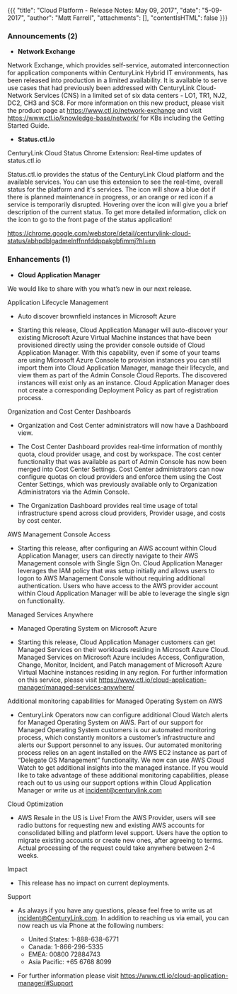 {{{
"title": "Cloud Platform - Release Notes: May 09, 2017",
"date": "5-09-2017",
"author": "Matt Farrell",
"attachments": [],
"contentIsHTML": false
}}}

### Announcements (2)

* __Network Exchange__

Network Exchange, which provides self-service, automated interconnection for application components within CenturyLink Hybrid IT environments, has been released into production in a limited availability. It is available to serve use cases that had previously been addressed with CenturyLink Cloud-Network Services (CNS) in a limited set of six data centers - LO1, TR1, NJ2, DC2, CH3 and SC8. For more information on this new product, please visit the product page at https://www.ctl.io/network-exchange and visit https://www.ctl.io/knowledge-base/network/ for KBs including the Getting Started Guide.

* __Status.ctl.io__

CenturyLink Cloud Status Chrome Extension: Real-time updates of status.ctl.io

Status.ctl.io provides the status of the CenturyLink Cloud platform and the available services. You can use this extension to see the real-time, overall status for the platform and it's services. The icon will show a blue dot if there is planned maintenance in progress, or an orange or red icon if a service is temporarily disrupted. Hovering over the icon will give you a brief description of the current status. To get more detailed information, click on the icon to go to the front page of the status application!

https://chrome.google.com/webstore/detail/centurylink-cloud-status/abhpdblgadmelnffnnfddppakgbfimmj?hl=en

### Enhancements (1)

* __Cloud Application Manager__

We would like to share with you what’s new in our next release.

Application Lifecycle Management

- Auto discover brownfield instances in Microsoft Azure

- Starting this release, Cloud Application Manager will auto-discover your existing Microsoft Azure Virtual Machine instances that have been provisioned directly using the provider console outside of Cloud Application Manager. With this capability, even if some of your teams are using Microsoft Azure Console to provision instances you can still import them into Cloud Application Manager, manage their lifecycle, and view them as part of the Admin Console Cloud Reports. The discovered instances will exist only as an instance. Cloud Application Manager does not create a corresponding Deployment Policy as part of registration process.

Organization and Cost Center Dashboards

- Organization and Cost Center administrators will now have a Dashboard view.

- The Cost Center Dashboard provides real-time information of monthly quota, cloud provider usage, and cost by workspace. The cost center functionality that was available as part of Admin Console has now been merged into Cost Center Settings. Cost Center administrators can now configure quotas on cloud providers and enforce them using the Cost Center Settings, which was previously available only to Organization Administrators via the Admin Console.

- The Organization Dashboard provides real time usage of total infrastructure spend across cloud providers, Provider usage, and costs by cost center.

AWS Management Console Access

- Starting this release, after configuring an AWS account within Cloud Application Manager, users can directly navigate to their AWS Management console with Single Sign On. Cloud Application Manager leverages the IAM policy that was setup initially and allows users to logon to AWS Management Console without requiring additional authentication. Users who have access to the AWS provider account within Cloud Application Manager will be able to leverage the single sign on functionality.

Managed Services Anywhere

- Managed Operating System on Microsoft Azure

- Starting this release, Cloud Application Manager customers can get Managed Services on their workloads residing in Microsoft Azure Cloud. Managed Services on Microsoft Azure includes Access, Configuration, Change, Monitor, Incident, and Patch management of Microsoft Azure Virtual Machine instances residing in any region. For further information on this service, please visit https://www.ctl.io/cloud-application-manager/managed-services-anywhere/

Additional monitoring capabilities for Managed Operating System on AWS

- CenturyLink Operators now can configure additional Cloud Watch alerts for Managed Operating System on AWS. Part of our support for Managed Operating System customers is our automated monitoring process, which constantly monitors a customer’s infrastructure and alerts our Support personnel to any issues. Our automated monitoring process relies on an agent installed on the AWS EC2 instance as part of “Delegate OS Management” functionality. We now can use AWS Cloud Watch to get additional insights into the managed instance. If you would like to take advantage of these additional monitoring capabilities, please reach out to us using our support options within Cloud Application Manager or write us at incident@centurylink.com

Cloud Optimization

- AWS Resale in the US is Live! From the AWS Provider, users will see radio buttons for requesting new and existing AWS accounts for consolidated billing and platform level support. Users have the option to migrate existing accounts or create new ones, after agreeing to terms. Actual processing of the request could take anywhere between 2-4 weeks.

Impact

- This release has no impact on current deployments.

Support

- As always if you have any questions, please feel free to write us at incident@CenturyLink.com. In addition to reaching us via email, you can now reach us via Phone at the following numbers: 
    - United States: 1-888-638-6771
    - Canada: 1-866-296-5335
    - EMEA: 00800 72884743
    - Asia Pacific: +65 6768 8099

- For further information please visit https://www.ctl.io/cloud-application-manager/#Support
